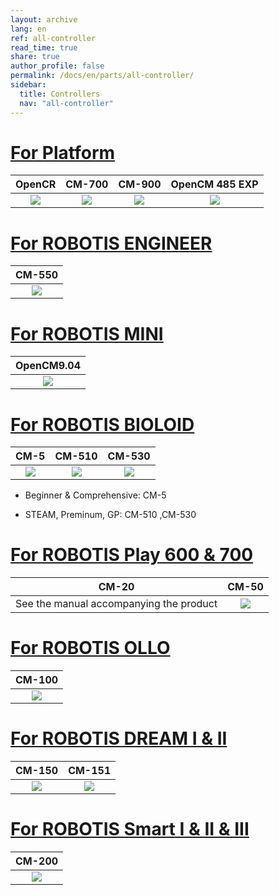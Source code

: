 ```yaml
---
layout: archive
lang: en
ref: all-controller
read_time: true
share: true
author_profile: false
permalink: /docs/en/parts/all-controller/
sidebar:
  title: Controllers
  nav: "all-controller"
---
```


# [For Platform](#for-platform)

|                                                 OpenCR                                                  |                                               CM-700                                                |                                               CM-900                                                |                                                   OpenCM 485 EXP                                                   |
| :-----------------------------------------------------------------------------------------------------: | :-------------------------------------------------------------------------------------------------: | :-------------------------------------------------------------------------------------------------: | :----------------------------------------------------------------------------------------------------------------: |
| [![](/assets/images/parts/controller/opencr10/opencr_product.png)](/docs/en/parts/controller/opencr10/) | [![](/assets/images/parts/controller/cm-700/cm-700_product.jpg)](/docs/en/parts/controller/cm-700/) | [![](/assets/images/parts/controller/cm-900/cm-900_product.jpg)](/docs/en/parts/controller/cm-900/) | [![](/assets/images/parts/controller/opencm904/opencm485exp_product.jpg)](/docs/en/parts/controller/opencm485exp/) |

# [For ROBOTIS ENGINEER](#for-robotis-engineer)

|                                               CM-550                                                |
| :-------------------------------------------------------------------------------------------------: |
| [![](/assets/images/parts/controller/cm-550/cm-550_product.png)](/docs/en/parts/controller/cm-550/) |

# [For ROBOTIS MINI](#for-robotis-mini)

|                                                  OpenCM9.04                                                  |
| :----------------------------------------------------------------------------------------------------------: |
| [![](/assets/images/parts/controller/opencm904/opencm904_product.png)](/docs/en/parts/controller/opencm904/) |

# [For ROBOTIS BIOLOID](#for-robotis-bioloid)

|                                             CM-5                                              |                                               CM-510                                                |                                               CM-530                                                |
| :-------------------------------------------------------------------------------------------: | :-------------------------------------------------------------------------------------------------: | :-------------------------------------------------------------------------------------------------: |
| [![](/assets/images/parts/controller/cm-5/cm-5_product.jpg)](/docs/en/parts/controller/cm-5/) | [![](/assets/images/parts/controller/cm-510/cm-510_product.jpg)](/docs/en/parts/controller/cm-510/) | [![](/assets/images/parts/controller/cm-530/cm-530_product.png)](/docs/en/parts/controller/cm-530/) |

- Beginner & Comprehensive: CM-5

- STEAM, Preminum, GP: CM-510 ,CM-530

# [For ROBOTIS Play 600 & 700](#for-robotis-play-600--700)

|                  CM-20                  |                                              CM-50                                               |
| :-------------------------------------: | :----------------------------------------------------------------------------------------------: |
| See the manual accompanying the product | [![](/assets/images/parts/controller/cm-50/cm-50_product.png)](/docs/en/parts/controller/cm-50/) |

# [For ROBOTIS OLLO](#for-robotis-ollo)

|                                               CM-100                                                |
| :-------------------------------------------------------------------------------------------------: |
| [![](/assets/images/parts/controller/cm-100/cm-100_product.jpg)](/docs/en/parts/controller/cm-100/) |

# [For ROBOTIS DREAM I & II](#for-robotis-dream-i--ii)

|                                               CM-150                                                |                                               CM-151                                               |
| :-------------------------------------------------------------------------------------------------: | :-------------------------------------------------------------------------------------------------:|
| [![](/assets/images/parts/controller/cm-150/cm-150_product.jpg)](/docs/en/parts/controller/cm-150/) | [![](/assets/images/parts/controller/cm-150/cm-150_product.jpg)](/docs/en/parts/controller/cm-151/)|

# [For ROBOTIS Smart I & II & III](#for-robotis-smart-i--ii--iii)

|                                           CM-200                                            |
| :-----------------------------------------------------------------------------------------: |
| [![](/assets/images/parts/controller/cm-200/cm_200.jpg)](/docs/en/parts/controller/cm-200/) |

[ln-101]: /docs/en/parts/interface/ln-101/
[cm-5]: /docs/en/parts/controller/cm-5/
[cm-50]: /docs/en/parts/controller/cm-100/
[cm-100]: /docs/en/parts/controller/cm-100/
[cm-150]: /docs/en/parts/controller/cm-150/
[cm-200]: /docs/en/parts/controller/cm-200/
[cm-510]: /docs/en/parts/controller/cm-510/
[cm-530]: /docs/en/parts/controller/cm-530/
[cm-550]: /docs/en/parts/controller/cm-550/
[cm-700]: /docs/en/parts/controller/cm-700/
[cm-900]: /docs/en/parts/controller/cm-900/
[opencm9.04]: /docs/en/parts/controller/opencm904/
[opencm7.0]: /docs/kr/parts/controller/opencm7/
[opencm 485 exp]: /docs/en/parts/controller/opencm485exp/
[opencr]: /docs/en/parts/controller/opencr10/
[r+ task 1.0]: /docs/en/software/rplus1/task/getting_started/
[r+ manager 1.0]: /docs/en/software/rplus1/manager/
[r+ motion 1.0]: /docs/en/software/rplus1/motion/
[r+ task 2.0]: /docs/en/software/rplus2/task/
[r+ manager 2.0]: /docs/en/software/rplus2/manager/
[r+ motion 2.0]: /docs/en/software/rplus2/motion/
[r+ task 3.0]: /docs/en/software/rplustask3/
[r+ iot]: /docs/kr/software/mobile_app/rplusiot/
[r+ blcok]: /docs/en/software/rplus2/rplus2_block/
[r+ m.task]: /docs/en/software/rplus_mobile/mtask/
[r+ m.task 2.0]: /docs/en/software/rplus_mobile/mtask20/
[r+ m.mtion 2.0]: /docs/en/software/rplus_mobile/mmotion/
[r+ m.design]: /docs/en/software/rplus_mobile/mdesign/
[r+ smart]: /docs/kr/software/mobile_app/rplussmart/
[r+ play 700]: /docs/en/edu/play/play-700/#quick-start
[robotis mini]: /docs/en/software/mobile_app/mini_app/
[r+ scratch]: /docs/en/software/rplus2/scratch/
[opencm ide]: /docs/en/software/opencm_ide/getting_started/
[dynamixel sdk]: /docs/en/software/dynamixel/dynamixel_sdk/overview/
[dynamixel workbench]: /docs/en/software/dynamixel/dynamixel_workbench/
[dynamixel wizard]: /docs/en/software/rplus1/dynamixel_wizard/
[dynamixel wizard 2.0]: /docs/en/software/dynamixel/dynamixel_wizard2/
[embeded sdk(cm-510/530/700)]: /docs/en/software/embedded_sdk/
[robotis manipulator library]: /docs/en/software/robotis_manipulator_libs/
